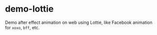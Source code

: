 # demo-lottie

Demo after effect animation on web using Lottie, like Facebook animation for `xoxo`, `bff`, etc.
